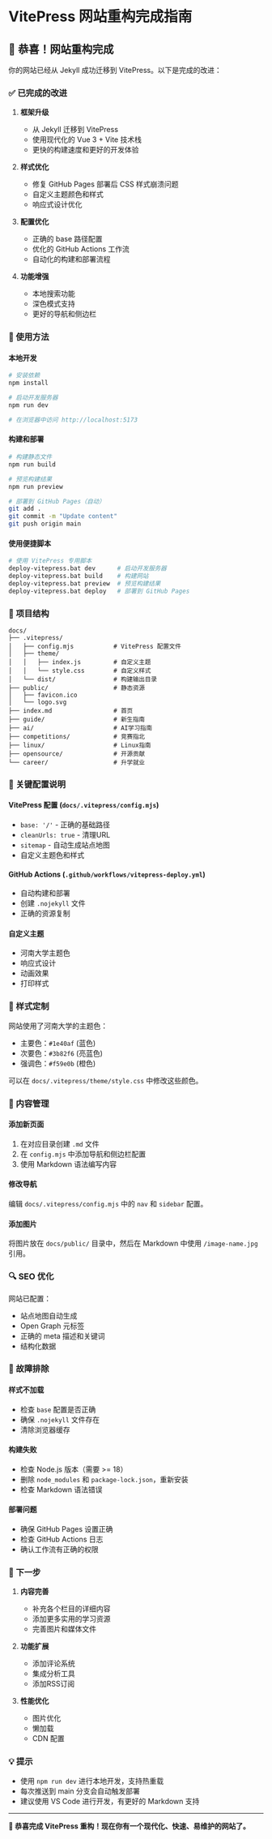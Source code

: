# VitePress 网站重构完成指南

## 🎉 恭喜！网站重构完成

你的网站已经从 Jekyll 成功迁移到 VitePress。以下是完成的改进：

### ✅ 已完成的改进

1. **框架升级**
   - 从 Jekyll 迁移到 VitePress
   - 使用现代化的 Vue 3 + Vite 技术栈
   - 更快的构建速度和更好的开发体验

2. **样式优化**
   - 修复 GitHub Pages 部署后 CSS 样式崩溃问题
   - 自定义主题颜色和样式
   - 响应式设计优化

3. **配置优化**
   - 正确的 base 路径配置
   - 优化的 GitHub Actions 工作流
   - 自动化的构建和部署流程

4. **功能增强**
   - 本地搜索功能
   - 深色模式支持
   - 更好的导航和侧边栏

### 🚀 使用方法

#### 本地开发
```bash
# 安装依赖
npm install

# 启动开发服务器
npm run dev

# 在浏览器中访问 http://localhost:5173
```

#### 构建和部署
```bash
# 构建静态文件
npm run build

# 预览构建结果
npm run preview

# 部署到 GitHub Pages（自动）
git add .
git commit -m "Update content"
git push origin main
```

#### 使用便捷脚本
```bash
# 使用 VitePress 专用脚本
deploy-vitepress.bat dev      # 启动开发服务器
deploy-vitepress.bat build    # 构建网站
deploy-vitepress.bat preview  # 预览构建结果
deploy-vitepress.bat deploy   # 部署到 GitHub Pages
```

### 📁 项目结构

```
docs/
├── .vitepress/
│   ├── config.mjs           # VitePress 配置文件
│   ├── theme/
│   │   ├── index.js         # 自定义主题
│   │   └── style.css        # 自定义样式
│   └── dist/                # 构建输出目录
├── public/                  # 静态资源
│   ├── favicon.ico
│   └── logo.svg
├── index.md                 # 首页
├── guide/                   # 新生指南
├── ai/                      # AI学习指南
├── competitions/            # 竞赛指北
├── linux/                   # Linux指南
├── opensource/              # 开源贡献
└── career/                  # 升学就业
```

### 🔧 关键配置说明

#### VitePress 配置 (`docs/.vitepress/config.mjs`)
- `base: '/'` - 正确的基础路径
- `cleanUrls: true` - 清理URL
- `sitemap` - 自动生成站点地图
- 自定义主题色和样式

#### GitHub Actions (`.github/workflows/vitepress-deploy.yml`)
- 自动构建和部署
- 创建 `.nojekyll` 文件
- 正确的资源复制

#### 自定义主题
- 河南大学主题色
- 响应式设计
- 动画效果
- 打印样式

### 🎨 样式定制

网站使用了河南大学的主题色：
- 主要色：`#1e40af` (蓝色)
- 次要色：`#3b82f6` (亮蓝色)
- 强调色：`#f59e0b` (橙色)

可以在 `docs/.vitepress/theme/style.css` 中修改这些颜色。

### 📝 内容管理

#### 添加新页面
1. 在对应目录创建 `.md` 文件
2. 在 `config.mjs` 中添加导航和侧边栏配置
3. 使用 Markdown 语法编写内容

#### 修改导航
编辑 `docs/.vitepress/config.mjs` 中的 `nav` 和 `sidebar` 配置。

#### 添加图片
将图片放在 `docs/public/` 目录中，然后在 Markdown 中使用 `/image-name.jpg` 引用。

### 🔍 SEO 优化

网站已配置：
- 站点地图自动生成
- Open Graph 元标签
- 正确的 meta 描述和关键词
- 结构化数据

### 🐛 故障排除

#### 样式不加载
- 检查 `base` 配置是否正确
- 确保 `.nojekyll` 文件存在
- 清除浏览器缓存

#### 构建失败
- 检查 Node.js 版本（需要 >= 18）
- 删除 `node_modules` 和 `package-lock.json`，重新安装
- 检查 Markdown 语法错误

#### 部署问题
- 确保 GitHub Pages 设置正确
- 检查 GitHub Actions 日志
- 确认工作流有正确的权限

### 🎯 下一步

1. **内容完善**
   - 补充各个栏目的详细内容
   - 添加更多实用的学习资源
   - 完善图片和媒体文件

2. **功能扩展**
   - 添加评论系统
   - 集成分析工具
   - 添加RSS订阅

3. **性能优化**
   - 图片优化
   - 懒加载
   - CDN 配置

### 💡 提示

- 使用 `npm run dev` 进行本地开发，支持热重载
- 每次推送到 main 分支会自动触发部署
- 建议使用 VS Code 进行开发，有更好的 Markdown 支持

---

**🎊 恭喜完成 VitePress 重构！现在你有一个现代化、快速、易维护的网站了。**
